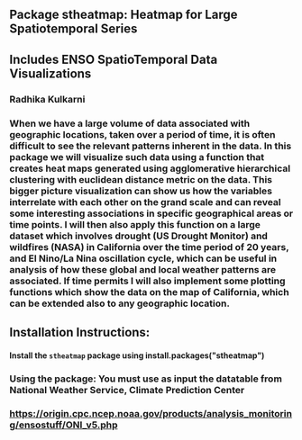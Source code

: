 ## Package stheatmap: Heatmap for Large Spatiotemporal Series 
## Includes ENSO SpatioTemporal Data Visualizations 

### Radhika Kulkarni


### When we have a large volume of data associated with geographic locations, taken over a period of time, it is often difficult to see the relevant patterns inherent in the data. In this package we will visualize such data using a function that creates heat maps generated using agglomerative hierarchical clustering with euclidean distance metric on the data. This bigger picture visualization can show us how the variables interrelate with each other on the grand scale and can reveal some interesting associations in specific geographical areas or time points. I will then also apply this function on a large dataset which involves drought (US Drought Monitor) and wildfires (NASA) in California over the time period of 20 years, and El Nino/La Nina oscillation cycle, which can be useful in analysis of how these global and local weather patterns are associated. If time permits I will also implement some plotting functions which show the data on the map of California, which can be extended also to any geographic location.  

## Installation Instructions:
#### Install the `stheatmap` package using install.packages("stheatmap")
### Using the package: You must use as input the datatable from National Weather Service, Climate Prediction Center
### https://origin.cpc.ncep.noaa.gov/products/analysis_monitoring/ensostuff/ONI_v5.php


